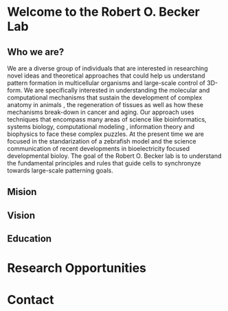 # Welcome to the Robert O. Becker Lab


## Who we are?

We are a diverse group of individuals that are interested in researching novel ideas and theoretical approaches that could help us understand pattern formation in multicellular organisms and large-scale control of 3D-form. We are specifically interested in understanding the molecular and computational mechanisms that sustain the development of complex anatomy in animals , the regeneration of tissues  as well as how these mechanisms break-down in cancer and aging. Our approach uses techniques that encompass many areas of science like bioinformatics, systems biology, computational modeling , information theory and biophysics to face these complex puzzles. At the present time we are focused in the standarization of a zebrafish model and the science communication of recent developments in bioelectricity focused developmental bioloy. The goal of the Robert O. Becker lab is to understand the fundamental principles and rules that guide cells to synchronyze towards large-scale patterning goals.




## Mision

## Vision

## Education

# Research Opportunities

# Contact
